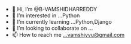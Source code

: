 - 👋 Hi, I’m @B-VAMSHIDHARREDDY
- 👀 I’m interested in ...Python
- 🌱 I’m currently learning ...Python,Django
- 💞️ I’m looking to collaborate on ...
- 📫 How to reach me ...vamshiyvu@gmail.com

<!---
B-VAMSHIDHARREDDY/B-VAMSHIDHARREDDY is a ✨ special ✨ repository because its `README.md` (this file) appears on your GitHub profile.
You can click the Preview link to take a look at your changes.
--->
